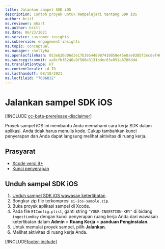 ```yaml
---
title: Jalankan sampel SDK iOS
description: Contoh proyek untuk mempelajari tentang SDK iOS
author: britl
ms.reviewer: mhart
ms.author: britl
ms.date: 06/23/2021
ms.service: customer-insights
ms.subservice: engagement-insights
ms.topic: conceptual
ms.manager: shellyha
ms.openlocfilehash: 053e626d06d3e17b39b448987410058e45e8ae0385f3ecdef40314cb46ae4bf4
ms.sourcegitcommit: aa0cfbf6240a9f560e3131bdec63e051a8786dd4
ms.translationtype: HT
ms.contentlocale: id-ID
ms.lasthandoff: 08/10/2021
ms.locfileid: "7036832"
---
```

# <a name="run-the-ios-sdk-sample"></a>Jalankan sampel SDK iOS

[!INCLUDE [cc-beta-prerelease-disclaimer](includes/cc-beta-prerelease-disclaimer.md)]

Proyek sampel iOS ini membantu Anda memahami cara kerja SDK dalam aplikasi. Anda tidak harus menulis kode. Cukup tambahkan kunci penyerapan dan Anda dapat langsung melihat aktivitas di ruang kerja.

## <a name="prerequisites"></a>Prasyarat

- [Xcode versi 9+](https://developer.apple.com/xcode/downloads/)
- [Kunci penyerapan](get-started-ios.md)

## <a name="download-the-ios-sdk-sample"></a>Unduh sampel SDK iOS

1. [Unduh sampel SDK iOS wawasan keterlibatan](https://download.pi.dynamics.com/sdk/EI-SDKs/ei-ios-sample.zip).
1. Bongkar zip file terkompresi `ei-ios-sample.zip`.
1. Buka proyek aplikasi sampel di Xcode.
1. Pada file `EIConfig.plist`, ganti string `“YOUR-INGESTION-KEY”` di bidang `ingestionKey` dengan kunci penyerapan ruang kerja Anda dari wawasan keterlibatan dalam **Admin** > **Ruang Kerja** > **panduan Penginstalan**.
1. Untuk memulai proyek sampel, pilih **Jalankan**.
1. Melihat aktivitas di ruang kerja Anda.

[!INCLUDE[footer-include](../includes/footer-banner.md)]
